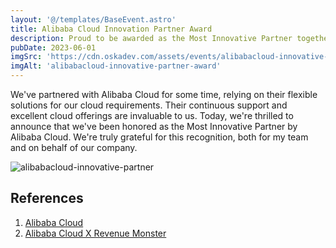 ```yaml
---
layout: '@/templates/BaseEvent.astro'
title: Alibaba Cloud Innovation Partner Award
description: Proud to be awarded as the Most Innovative Partner together with the teams!
pubDate: 2023-06-01
imgSrc: 'https://cdn.oskadev.com/assets/events/alibabacloud-innovative-partner-award.png'
imgAlt: 'alibabacloud-innovative-partner-award'
---
```


We've partnered with Alibaba Cloud for some time, relying on their flexible solutions for our cloud requirements. Their continuous support and excellent cloud offerings are invaluable to us. Today, we're thrilled to announce that we've been honored as the Most Innovative Partner by Alibaba Cloud. We're truly grateful for this recognition, both for my team and on behalf of our company.

![alibabacloud-innovative-partner](/assets/events/alibabacloud-innovative-partner.png)

## References

1. <a target="_blank" href="https://my.alibabacloud.com/">Alibaba Cloud</a>
1. <a target="_blank" href="https://www.alibabacloud.com/customers/revenue-monster">Alibaba Cloud X Revenue Monster</a>